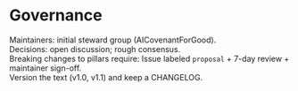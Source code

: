 # Governance
Maintainers: initial steward group (AICovenantForGood).  
Decisions: open discussion; rough consensus.  
Breaking changes to pillars require: Issue labeled `proposal` + 7-day review + maintainer sign-off.  
Version the text (v1.0, v1.1) and keep a CHANGELOG.
